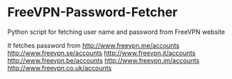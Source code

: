 # FreeVPN-Password-Fetcher
Python script for fetching user name and password from FreeVPN website

It fetches password from
http://www.freevpn.me/accounts
http://www.freevpn.se/accounts
http://www.freevpn.it/accounts
http://www.freevpn.be/accounts
http://www.freevpn.im/accounts
http://www.freevpn.co.uk/accounts
